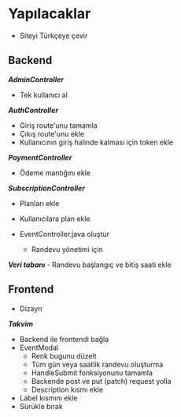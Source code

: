 # Yapılacaklar

- Siteyi Türkçeye çevir

## Backend

***AdminController***
- Tek kullanıcı al

***AuthController***
- Giriş route'unu tamamla
- Çıkış route'unu ekle
- Kullanıcının giriş halinde kalması için token ekle

***PaymentController***
- Ödeme mantığını ekle

***SubscriptionController***
- Planları ekle
- Kullanıcılara plan ekle

- EventController.java oluştur
    - Randevu yönetimi için

***Veri tabanı***
    - Randevu başlangıç ve bitiş saati ekle

## Frontend
- Dizayn

***Takvim***
- Backend ile frontendi bağla
- EventModal 
    - Renk bugunu düzelt
    - Tüm gün veya saatlik randevu oluşturma
    - HandleSubmit fonksiyonunu tamamla
    - Backende post ve put (patch) request yolla
    - Description kısmı ekle
- Label kısmını ekle
- Sürükle bırak